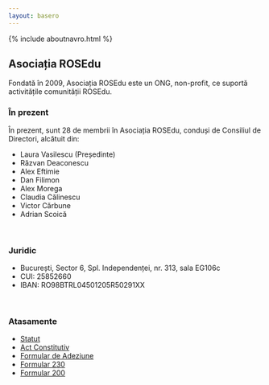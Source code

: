 ```yaml
---
layout: basero
---
```


{% include aboutnavro.html %}

## Asociația ROSEdu

Fondată în 2009, Asociația ROSEdu este un ONG, non-profit, ce suportă activitățile comunității ROSEdu. 

### În prezent

În prezent, sunt 28 de membrii în Asociația ROSEdu, conduși de Consiliul de Directori, alcătuit din: 

 * Laura Vasilescu (Președinte)
 * Răzvan Deaconescu 
 * Alex Eftimie 
 * Dan Filimon 
 * Alex Morega
 * Claudia Călinescu
 * Victor Cărbune 
 * Adrian Scoică

<br>
 
### Juridic

 * București, Sector 6, Spl. Independenței, nr. 313, sala EG106c
 * CUI: 25852660
 * IBAN: RO98BTRL04501205R50291XX
 
<br>
 
### Atasamente

 * [Statut]({{site.basepath}}files/Asociatia_ROSEdu_Statut.pdf)
 * [Act Constitutiv]({{site.basepath}}files/Asociatia_ROSEdu_Act_Constitutiv.pdf)
 * [Formular de Adeziune]({{site.basepath}}files/Asociatia-ROSEdu_Formular-de-adeziune.pdf)
 * [Formular 230]({{site.basepath}}files/Decl_230_ROSEdu.pdf)
 * [Formular 200]({{site.basepath}}files/Decl_200_ROSEdu.pdf)
